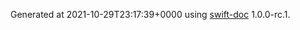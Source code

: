 Generated at 2021-10-29T23:17:39+0000 using [swift-doc](https://github.com/SwiftDocOrg/swift-doc) 1.0.0-rc.1.
